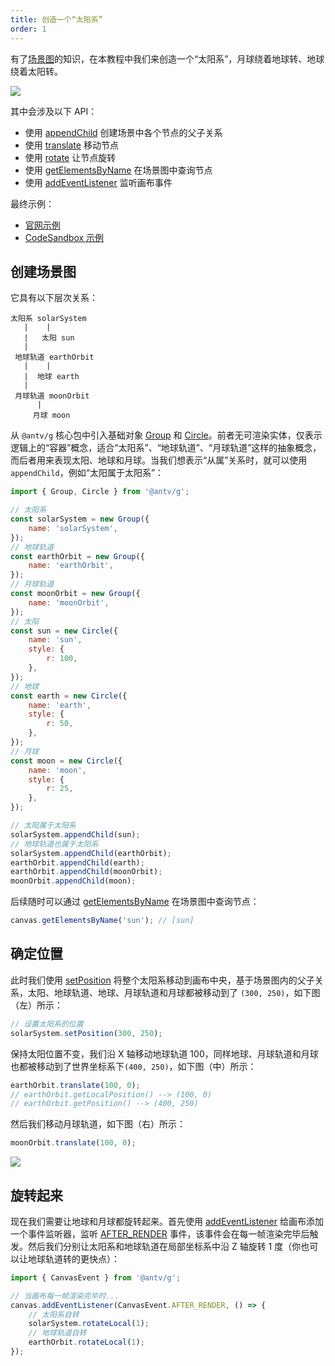 ```yaml
---
title: 创造一个“太阳系”
order: 1
---
```


有了[场景图](/zh/guide/diving-deeper/scenegraph)的知识，在本教程中我们来创造一个“太阳系”，月球绕着地球转、地球绕着太阳转。

![](https://gw.alipayobjects.com/mdn/rms_6ae20b/afts/img/A*ZcrHSoLxRS8AAAAAAAAAAAAAARQnAQ)

其中会涉及以下 API：

- 使用 [appendChild](/zh/api/basic/display-object#添加删除节点) 创建场景中各个节点的父子关系
- 使用 [translate](/zh/api/basic/display-object#平移) 移动节点
- 使用 [rotate](/zh/api/basic/display-object#旋转) 让节点旋转
- 使用 [getElementsByName](/zh/api/basic/display-object#简单节点查询) 在场景图中查询节点
- 使用 [addEventListener](/zh/api/event#addeventlistener) 监听画布事件

最终示例：

- [官网示例](/zh/examples/scenegraph#hierarchy)
- [CodeSandbox 示例](https://codesandbox.io/s/jiao-cheng-tai-yang-xi-li-zi-1bphz)

## 创建场景图

它具有以下层次关系：

```
太阳系 solarSystem
   |    |
   |   太阳 sun
   |
 地球轨道 earthOrbit
   |    |
   |  地球 earth
   |
 月球轨道 moonOrbit
      |
     月球 moon
```

从 `@antv/g` 核心包中引入基础对象 [Group](/zh/api/basic/group) 和 [Circle](/zh/api/basic/circle)。前者无可渲染实体，仅表示逻辑上的“容器”概念，适合“太阳系”、“地球轨道”、“月球轨道”这样的抽象概念，而后者用来表现太阳、地球和月球。当我们想表示“从属”关系时，就可以使用 `appendChild`，例如“太阳属于太阳系”：

```js
import { Group, Circle } from '@antv/g';

// 太阳系
const solarSystem = new Group({
    name: 'solarSystem',
});
// 地球轨道
const earthOrbit = new Group({
    name: 'earthOrbit',
});
// 月球轨道
const moonOrbit = new Group({
    name: 'moonOrbit',
});
// 太阳
const sun = new Circle({
    name: 'sun',
    style: {
        r: 100,
    },
});
// 地球
const earth = new Circle({
    name: 'earth',
    style: {
        r: 50,
    },
});
// 月球
const moon = new Circle({
    name: 'moon',
    style: {
        r: 25,
    },
});

// 太阳属于太阳系
solarSystem.appendChild(sun);
// 地球轨道也属于太阳系
solarSystem.appendChild(earthOrbit);
earthOrbit.appendChild(earth);
earthOrbit.appendChild(moonOrbit);
moonOrbit.appendChild(moon);
```

后续随时可以通过 [getElementsByName](/zh/api/basic/display-object#简单节点查询) 在场景图中查询节点：

```js
canvas.getElementsByName('sun'); // [sun]
```

## 确定位置

此时我们使用 [setPosition](/zh/api/basic/display-object#平移) 将整个太阳系移动到画布中央，基于场景图内的父子关系，太阳、地球轨道、地球、月球轨道和月球都被移动到了 `(300, 250)`，如下图（左）所示：

```javascript
// 设置太阳系的位置
solarSystem.setPosition(300, 250);
```

保持太阳位置不变，我们沿 X 轴移动地球轨道 100，同样地球、月球轨道和月球也都被移动到了世界坐标系下`(400, 250)`，如下图（中）所示：

```javascript
earthOrbit.translate(100, 0);
// earthOrbit.getLocalPosition() --> (100, 0)
// earthOrbit.getPosition() --> (400, 250)
```

然后我们移动月球轨道，如下图（右）所示：

```javascript
moonOrbit.translate(100, 0);
```

![](https://gw.alipayobjects.com/mdn/rms_6ae20b/afts/img/A*XcUqQJowVKMAAAAAAAAAAAAAARQnAQ)

## 旋转起来

现在我们需要让地球和月球都旋转起来。首先使用 [addEventListener](/zh/api/event#addeventlistener) 给画布添加一个事件监听器，监听 [AFTER_RENDER](/zh/api/canvas#画布特有事件) 事件，该事件会在每一帧渲染完毕后触发。然后我们分别让太阳系和地球轨道在局部坐标系中沿 Z 轴旋转 1 度（你也可以让地球轨道转的更快点）：

```javascript
import { CanvasEvent } from '@antv/g';

// 当画布每一帧渲染完毕时...
canvas.addEventListener(CanvasEvent.AFTER_RENDER, () => {
    // 太阳系自转
    solarSystem.rotateLocal(1);
    // 地球轨道自转
    earthOrbit.rotateLocal(1);
});
```
